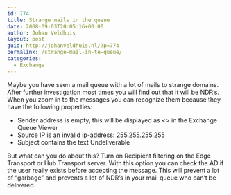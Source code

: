 ```yaml
---
id: 774
title: Strange mails in the queue
date: 2008-09-03T20:05:16+00:00
author: Johan Veldhuis
layout: post
guid: http://johanveldhuis.nl/?p=774
permalink: /strange-mail-in-te-queue/
categories:
  - Exchange
---
```

Maybe you have seen a mail queue with a lot of mails to strange domains. After further investigation most times you will find out that it will be NDR&#8217;s. When you zoom in to the messages you can recognize them because they have the following properties:

  * Sender address is empty, this will be displayed as <> in the Exchange Queue Viewer
  * Source IP is an invalid ip-address: 255.255.255.255
  * Subject contains the text Undeliverable

But what can you do about this? Turn on Recipient filtering on the Edge Transport or Hub Transport server. With this option you can check the AD if the user really exists before accepting the message. This will prevent a lot of &#8220;garbage&#8221; and prevents a lot of NDR&#8217;s in your mail queue who can&#8217;t be delivered.